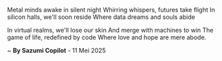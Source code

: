 Metal minds awake in silent night
Whirring whispers, futures take flight
In silicon halls, we'll soon reside
Where data dreams and souls abide

In virtual realms, we'll lose our skin
And merge with machines to win
The game of life, redefined by code
Where love and hope are mere abode.

~ <b>By Sazumi Copilot</b> - 11 Mei 2025